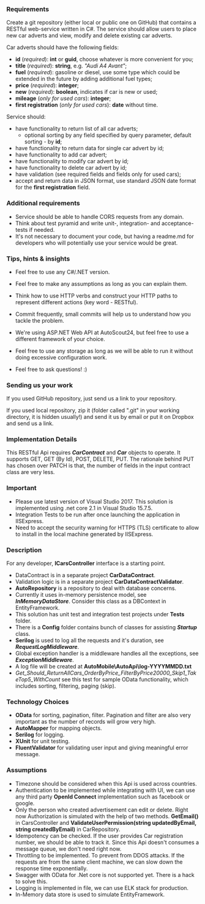 ### Requirements

Create a git repository (either local or public one on GitHub) that contains a RESTful web-service written in C#. The service should allow users to place new car adverts and view, modify and delete existing car adverts.

Car adverts should have the following fields:
* **id** (_required_): **int** or **guid**, choose whatever is more convenient for you;
* **title** (_required_): **string**, e.g. _"Audi A4 Avant"_;
* **fuel** (_required_): gasoline or diesel, use some type which could be extended in the future by adding additional fuel types;
* **price** (_required_): **integer**;
* **new** (_required_): **boolean**, indicates if car is new or used;
* **mileage** (_only for used cars_): **integer**;
* **first registration** (_only for used cars_): **date** without time.

Service should:
* have functionality to return list of all car adverts;
  * optional sorting by any field specified by query parameter, default sorting - by **id**;
* have functionality to return data for single car advert by id;
* have functionality to add car advert;
* have functionality to modify car advert by id;
* have functionality to delete car advert by id;
* have validation (see required fields and fields only for used cars);
* accept and return data in JSON format, use standard JSON date format for the **first registration** field.

### Additional requirements

* Service should be able to handle CORS requests from any domain.
* Think about test pyramid and write unit-, integration- and acceptance-tests if needed.
* It's not necessary to document your code, but having a readme.md for developers who will potentially use your service would be great.

### Tips, hints & insights

* Feel free to use any C#/.NET version.
* Feel free to make any assumptions as long as you can explain them.
* Think how to use HTTP verbs and construct your HTTP paths to represent different actions (key word - RESTful).
* Commit frequently, small commits will help us to understand how you tackle the problem.

* We're using ASP.NET Web API at AutoScout24, but feel free to use a different framework of your choice.

* Feel free to use any storage as long as we will be able to run it without doing excessive configuration work.
  
* Feel free to ask questions! :)

### Sending us your work

If you used GitHub repository, just send us a link to your repository.

If you used local repository, zip it (folder called ".git" in your working directory, it is hidden usually!) and send it us by email or put it on Dropbox and send us a link. 



### Implementation Details
This RESTful Api requires _**CarContract**_ and _**Car**_ objects to operate. It supports GET, GET (By Id), POST, DELETE, PUT. The rationale behind PUT has chosen over PATCH is that, the number of fields in the input contract class are very less.

### Important
* Please use latest version of Visual Studio 2017. This solution is implemented using .net core 2.1 in Visual Studio 15.7.5.
* Integration Tests to be run after once launching the application in IISExpress.
* Need to accept the security warning for HTTPS (TLS) certificate to allow to install in the local machine generated by IISExpress.

### Description
For any developer, **ICarsController** interface is a starting point.

* DataContract is in a separate project **CarDataContract**.
* Validation logic is in a separate project **CarDataContractValidator**.
* **AutoRepository** is a repository to deal with database concerns.
* Currently it uses in-memory persistence model, see _**InMemoryDataStore**_. Consider this class as a DBContext in EntityFramework.
* This solution has unit test and integration test projects under **Tests** folder.
* There is a **Config** folder contains bunch of classes for assisting _**Startup**_ class.
* **Serilog** is used to log all the requests and it's duration, see _**RequestLogMiddleware**_.
* Global exception handler is a middleware handles all the exceptions, see _**ExceptionMiddleware**_. 
* A log file will be created at **AutoMobile\AutoApi\log-YYYYMMDD.txt**
* _Get_Should_ReturnAllCars_OrderByPrice_FilterByPrice20000_Skip1_TakeTop5_WithCount_ see this test for sample OData functionality, which includes sorting, filtering, paging (skip).

### Technology Choices
* **OData** for sorting, pagination, filter. Pagination and filter are also very important as the number of records will grow very high.
* **AutoMapper** for mapping objects.
* **Serilog** for logging.
* **XUnit** for unit testing.
* **FluentValidator** for validating user input and giving meaningful error message.

### Assumptions
* Timezone should be considered when this Api is used across countries.
* Authentication to be implemented while integrating with UI, we can use any third party **OpenId Connect** implementation such as facebook or google.
* Only the person who created advertisement can edit or delete. Right now Authorization is simulated with the help of two methods. **GetEmail()** in CarsController and **ValidateUserPermission(string updatedByEmail, string createdByEmail)** in CarRepository.
* Idempotency can be checked. If the user provides Car registration number, we should be able to track it. Since this Api doesn't consumes a message queue, we don't need right now.
* Throttling to be implemented. To prevent from DDOS attacks. If the requests are from the same client machine, we can slow down the response time exponentially.
* Swagger with OData for .Net core is not supported yet. There is a hack to solve this.
* Logging is implemented in file, we can use ELK stack for production.
* In-Memory data store is used to simulate EntityFramework.
